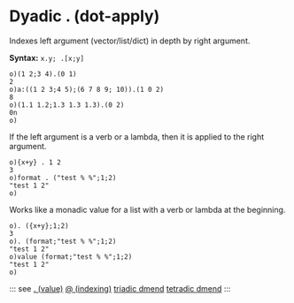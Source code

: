 # Dyadic . (dot-apply)

Indexes left argument (vector/list/dict) in depth by right argument.

**Syntax:** ```x.y; .[x;y]```

```o
o)(1 2;3 4).(0 1)
2
o)a:((1 2 3;4 5);(6 7 8 9; 10)).(1 0 2)
8
o)(1.1 1.2;1.3 1.3 1.3).(0 2)
0n
o)
```

If the left argument is a verb or a lambda, then it is applied to the right argument.

```o
o){x+y} . 1 2
3
o)format . ("test % %";1;2)
"test 1 2"
o)
```

Works like a monadic value for a list with a verb or lambda at the beginning.

```o
o). ({x+y};1;2)
3
o). (format;"test % %";1;2)
"test 1 2"
o)value (format;"test % %";1;2)
"test 1 2"
o)
```


::: see
[. (value)](/verbs/other/value.md)
[@ (indexing)](/verbs/indexing/at.md)
[triadic dmend](/verbs/amendsdmends/trdmend.md)
[tetradic dmend](/verbs/amendsdmends/tetrdmend.md)
:::
